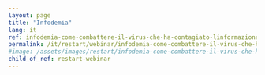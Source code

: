 ```yaml
---
layout: page
title: "Infodemia"
lang: it
ref: infodemia-come-combattere-il-virus-che-ha-contagiato-linformazione
permalink: /it/restart/webinar/infodemia-come-combattere-il-virus-che-ha-contagiato-linformazione
#image: /assets/images/restart/infodemia-come-combattere-il-virus-che-ha-contagiato-linformazione.jpg
child_of_ref: restart-webinar
---
```

